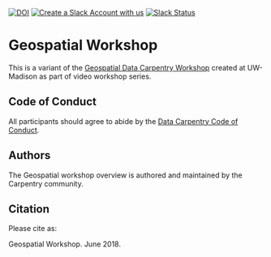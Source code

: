 [![DOI](https://zenodo.org/badge/124151544.svg)](https://zenodo.org/badge/latestdoi/124151544) [![Create a Slack Account with us](https://img.shields.io/badge/Create_Slack_Account-The_Carpentries-071159.svg)](https://swc-slack-invite.herokuapp.com/)
 [![Slack Status](https://img.shields.io/badge/Slack_Channel-dc--geospatial-E01563.svg)](https://swcarpentry.slack.com/messages/C9ME7G5RD)


# Geospatial Workshop

This is a variant of the [Geospatial Data Carpentry Workshop](https://datacarpentry.org/geospatial-workshop/)
created at UW-Madison as part of video workshop series.

## Code of Conduct

All participants should agree to abide by the [Data Carpentry Code of Conduct](http://www.datacarpentry.org/code-of-conduct/).

## Authors

The Geospatial workshop overview is authored and maintained by the Carpentry community.

## Citation

Please cite as:

Geospatial Workshop. June 2018.
